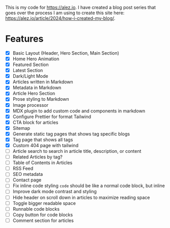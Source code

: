 This is my code for https://alez.io. I have created a blog post series that goes over the process I am using to create this site here: https://alez.io/article/2024/how-i-created-my-blog/.

# Features

-   [x] Basic Layout (Header, Hero Section, Main Section)
-   [x] Home Hero Animation
-   [x] Featured Section
-   [x] Latest Section
-   [x] Dark/Light Mode
-   [x] Articles written in Markdown
-   [x] Metadata in Markdown
-   [x] Article Hero Section
-   [x] Prose styling to Markdown
-   [x] Image processor
-   [x] MDX plugin to add custom code and components in markdown
-   [x] Configure Prettier for format Tailwind
-   [x] CTA block for articles
-   [x] Sitemap
-   [x] Generate static tag pages that shows tag specific blogs
-   [x] Tag page that shows all tags
-   [x] Custom 404 page with tailwind
-   [ ] Article search to search in article title, description, or content
-   [ ] Related Articles by tag?
-   [ ] Table of Contents in Articles
-   [ ] RSS Feed
-   [ ] SEO metadata
-   [ ] Contact page
-   [ ] Fix inline code styling `code` should be like a normal code block, but inline
-   [ ] Improve dark mode contrast and styling
-   [ ] Hide header on scroll down in articles to maximize reading space
-   [ ] Toggle bigger readable space
-   [ ] Runnable code blocks
-   [ ] Copy button for code blocks
-   [ ] Comment section for articles
